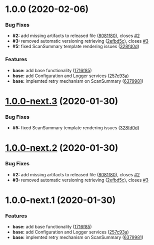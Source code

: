 # 1.0.0 (2020-02-06)


### Bug Fixes

* **#2:** add missing artifacts to released file ([8081f80](https://github.com/cxpsemea/cxsast_custom_reporting/commit/8081f80d272177f4c9a47c7080e9374d52a3edd9)), closes [#2](https://github.com/cxpsemea/cxsast_custom_reporting/issues/2)
* **#3:** removed automatic versioning retrieving ([2efbd5c](https://github.com/cxpsemea/cxsast_custom_reporting/commit/2efbd5c8282163431f099d45304cb387c932acd3)), closes [#3](https://github.com/cxpsemea/cxsast_custom_reporting/issues/3)
* **#5:** fixed ScanSummary template rendering issues ([328fd0d](https://github.com/cxpsemea/cxsast_custom_reporting/commit/328fd0d0125455b252364ebd82c326e8f54eeb81))


### Features

* **base:** add base functionality ([1716f85](https://github.com/cxpsemea/cxsast_custom_reporting/commit/1716f85f26f37d50018cc0500b70e541f1428ef0))
* **base:** add Configuration and Logger services ([257c93a](https://github.com/cxpsemea/cxsast_custom_reporting/commit/257c93a6c996c8c9c12255d9744787f338761c48))
* **base:** implemted retry mechanism on ScanSummary ([6379981](https://github.com/cxpsemea/cxsast_custom_reporting/commit/6379981929ae277967753b7bd0d683a7010b5ea3))

# [1.0.0-next.3](https://github.com/cxpsemea/cxsast_custom_reporting/compare/v1.0.0-next.2...v1.0.0-next.3) (2020-01-30)


### Bug Fixes

* **#5:** fixed ScanSummary template rendering issues ([328fd0d](https://github.com/cxpsemea/cxsast_custom_reporting/commit/328fd0d0125455b252364ebd82c326e8f54eeb81))

# [1.0.0-next.2](https://github.com/cxpsemea/cxsast_custom_reporting/compare/v1.0.0-next.1...v1.0.0-next.2) (2020-01-30)


### Bug Fixes

* **#2:** add missing artifacts to released file ([8081f80](https://github.com/cxpsemea/cxsast_custom_reporting/commit/8081f80d272177f4c9a47c7080e9374d52a3edd9)), closes [#2](https://github.com/cxpsemea/cxsast_custom_reporting/issues/2)
* **#3:** removed automatic versioning retrieving ([2efbd5c](https://github.com/cxpsemea/cxsast_custom_reporting/commit/2efbd5c8282163431f099d45304cb387c932acd3)), closes [#3](https://github.com/cxpsemea/cxsast_custom_reporting/issues/3)

# 1.0.0-next.1 (2020-01-30)


### Features

* **base:** add base functionality ([1716f85](https://github.com/cxpsemea/cxsast_custom_reporting/commit/1716f85f26f37d50018cc0500b70e541f1428ef0))
* **base:** add Configuration and Logger services ([257c93a](https://github.com/cxpsemea/cxsast_custom_reporting/commit/257c93a6c996c8c9c12255d9744787f338761c48))
* **base:** implemted retry mechanism on ScanSummary ([6379981](https://github.com/cxpsemea/cxsast_custom_reporting/commit/6379981929ae277967753b7bd0d683a7010b5ea3))
